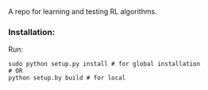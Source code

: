 A repo for learning and testing RL algorithms.


### Installation: 

Run:

    sudo python setup.py install # for global installation 
    # OR
    python setup.by build # for local